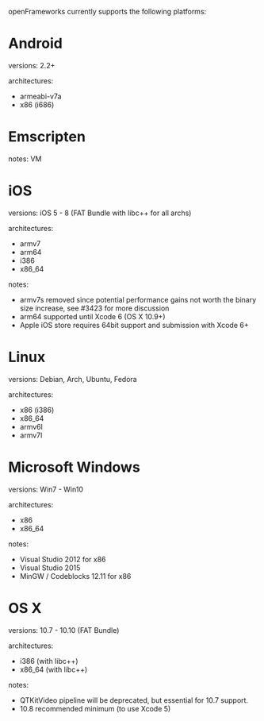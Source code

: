 openFrameworks currently supports the following platforms:

# Android #

versions: 2.2+

architectures:
  * armeabi-v7a
  * x86 (i686)


# Emscripten #

notes: VM


# iOS #

versions: iOS 5 - 8 (FAT Bundle with libc++ for all archs)

architectures:
  * armv7
  * arm64
  * i386
  * x86_64

notes:
  * armv7s removed since potential performance gains not worth the binary size increase, see #3423 for more discussion
  * arm64 supported until Xcode 6 (OS X 10.9+)
  * Apple iOS store requires 64bit support and submission with Xcode 6+


# Linux #

versions: Debian, Arch, Ubuntu, Fedora

architectures:
  * x86 (i386)
  * x86_64
  * armv6l
  * armv7l
	
# Microsoft Windows #

versions: Win7 - Win10

architectures:
  * x86
  * x86_64

notes:
  * Visual Studio 2012 for x86
  * Visual Studio 2015
  * MinGW / Codeblocks 12.11 for x86


# OS X #

versions: 10.7 - 10.10 (FAT Bundle)

architectures:
  * i386 (with libc++)
  * x86_64 (with libc++)

notes:
  * QTKitVideo pipeline will be deprecated, but essential for 10.7 support.
  * 10.8 recommended minimum (to use Xcode 5)
